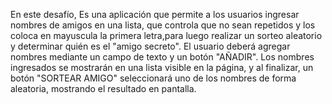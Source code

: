 En este desafío, Es una aplicación que permite a los usuarios ingresar nombres de amigos en una lista, que controla que no sean repetidos y los coloca
en mayuscula la primera letra,para luego realizar un sorteo aleatorio y determinar quién es el "amigo secreto".
El usuario deberá agregar nombres mediante un campo de texto y un botón "AÑADIR". Los nombres ingresados se mostrarán en una
lista visible en la página, y al finalizar, un botón "SORTEAR AMIGO" seleccionará uno de los nombres de forma aleatoria, mostrando el resultado en pantalla.
